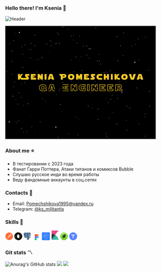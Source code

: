 ### Hello there! I'm Ksenia 👋

<!--
**KseniaPomeschikova-QA/KseniaPomeschikova-QA** is a ✨ _special_ ✨ repository because its `README.md` (this file) appears on your GitHub profile.

Here are some ideas to get you started:

- 🔭 I’m currently working on ...
- 🌱 I’m currently learning ...
- 👯 I’m looking to collaborate on ...
- 🤔 I’m looking for help with ...
- 💬 Ask me about ...
- 📫 How to reach me: ...
- 😄 Pronouns: ...
- ⚡ Fun fact: ...
-->

![Header](https://github.com/KseniaPomeschikova-QA/KseniaPomeschikova-QA/blob/main/hello%20there/hello%20there.gif)

![Header](https://github.com/KseniaPomeschikova-QA/KseniaPomeschikova-QA/blob/main/name/stars.gif)

### About me :star:
- В тестировании с 2023 года
- Фанат Гарри Поттера, Атаки титанов и комиксов Bubble
- Слушаю русское инди во время работы
- Веду фандомные аккаунты в соц.сетях

### Contacts :email:
  - Email: Pomechshikova1995@yandex.ru
  - Telegram: <a href="https://t.me/ks_militantis">@ks_militantis</a>

### Skills :muscle:
<p>
 <code><img width="5%" title="Postman" src="images/postman.png"></code>
 <code><img width="5%" title="JSON" src="images/json.svg"></code>
 <code><img width="5%" title="PostgreSQL" src="images/postgresql.png"></code>
 <code><img width="5%" title="Figma" src="images/figma.png"></code>
 <code><img width="5%" title="Devtools" src="images/devtools.png"></code>
 <code><img width="5%" title="Kibana" src="images/kibana.png"></code>
 <code><img width="5%" title="MongoDB" src="images/mongodb.png"></code>
 <code><img width="5%" title="Яндекс.Трекер" src="images/yandex.png"></code>
</p>

### Git stats :part_alternation_mark:
![Anurag's GitHub stats](https://github-readme-stats.vercel.app/api?username=KseniaPomeschikova-QA&show_icons=true&theme=dark)
![](http://github-profile-summary-cards.vercel.app/api/cards/repos-per-language?username=KseniaPomeschikova-QA&theme=dark) 
![](https://github-profile-summary-cards.vercel.app/api/cards/profile-details?username=KseniaPomeschikova-QA&theme=dark)
